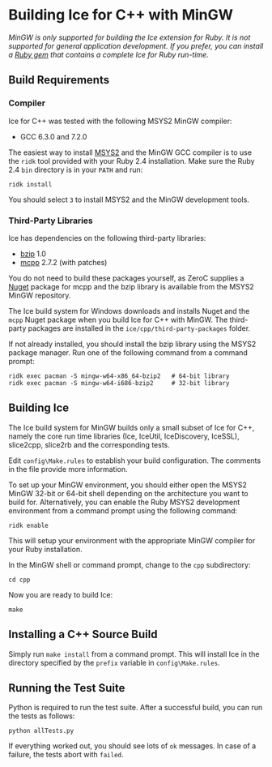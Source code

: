 # Building Ice for C++ with MinGW

*MinGW is only supported for building the Ice extension for Ruby. It is not
supported for general application development. If you prefer, you can install a
[Ruby gem][1] that contains a complete Ice for Ruby run-time.*

## Build Requirements

### Compiler

Ice for C++ was tested with the following MSYS2 MinGW compiler:

- GCC 6.3.0 and 7.2.0

The easiest way to install [MSYS2][2] and the MinGW GCC compiler is to use the
`ridk` tool provided with your Ruby 2.4 installation. Make sure the Ruby 2.4
`bin` directory is in your `PATH` and run:
```
ridk install
```

You should select `3` to install MSYS2 and the MinGW development tools.

### Third-Party Libraries

Ice has dependencies on the following third-party libraries:

 - [bzip][3] 1.0
 - [mcpp][4] 2.7.2 (with patches)

You do not need to build these packages yourself, as ZeroC supplies a [Nuget][5]
package for mcpp and the bzip library is available from the MSYS2 MinGW
repository.

The Ice build system for Windows downloads and installs Nuget and the `mcpp`
Nuget package when you build Ice for C++ with MinGW. The third-party
packages are installed in the `ice/cpp/third-party-packages` folder.

If not already installed, you should install the bzip library using the MSYS2
package manager. Run one of the following command from a command prompt:
```
ridk exec pacman -S mingw-w64-x86_64-bzip2   # 64-bit library
ridk exec pacman -S mingw-w64-i686-bzip2     # 32-bit library
```

## Building Ice

The Ice build system for MinGW builds only a small subset of Ice for C++, namely
the core run time libraries (Ice, IceUtil, IceDiscovery, IceSSL), slice2cpp,
slice2rb and the corresponding tests.

Edit `config\Make.rules` to establish your build configuration. The comments
in the file provide more information.

To set up your MinGW environment, you should either open the MSYS2 MinGW 32-bit
or 64-bit shell depending on the architecture you want to build for.
Alternatively, you can enable the Ruby MSYS2 development environment from a
command prompt using the following command:
```
ridk enable
```

This will setup your environment with the appropriate MinGW compiler for your
Ruby installation.

In the MinGW shell or command prompt, change to the `cpp` subdirectory:
```
cd cpp
```

Now you are ready to build Ice:
```
make
```

## Installing a C++ Source Build

Simply run `make install` from a command prompt. This will install Ice in the
directory specified by the `prefix` variable in `config\Make.rules`.

## Running the Test Suite

Python is required to run the test suite. After a successful build, you can run
the tests as follows:
```
python allTests.py
```

If everything worked out, you should see lots of `ok` messages. In case of a
failure, the tests abort with `failed`.

[1]: https://doc.zeroc.com/display/Ice36/Using+the+Ruby+Distribution
[2]: http://www.msys2.org
[3]: http://bzip.org
[4]: https://github.com/zeroc-ice/mcpp
[5]: https://www.nuget.org
